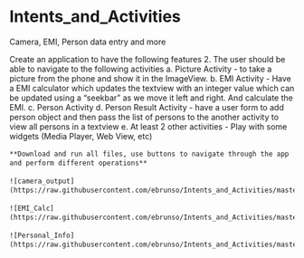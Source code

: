 # Intents_and_Activities
Camera, EMI, Person data entry and more

Create an application to have the following features
2. The user should be able to navigate to the following activities
	a. Picture Activity
		- to take a picture from the phone and show it in the ImageView.
	b. EMI Activity
		- Have a EMI calculator which updates the textview with an integer value which can be updated using a “seekbar” as we move it left and right. And calculate the EMI.
	c. Person Activity
	d. Person Result Activity
		- have a user form to add person object and then pass the list of persons to the another activity to view all persons in a textview
	e.  At least 2 other activities
		- Play with some widgets (Media Player, Web View, etc)	
    
    **Download and run all files, use buttons to navigate through the app and perform different operations**
    
    ![camera_output](https://raw.githubusercontent.com/ebrunso/Intents_and_Activities/master/camera_capture.png)
    
    ![EMI_Calc](https://raw.githubusercontent.com/ebrunso/Intents_and_Activities/master/EMI_result.png)
    
    ![Personal_Info](https://raw.githubusercontent.com/ebrunso/Intents_and_Activities/master/PersonalInfo.png)
    
